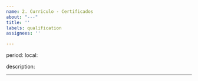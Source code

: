 ```yaml
---
name: 2. Curriculo - Certificados
about: "---"
title: ''
labels: qualification
assignees: ''

---
```


period:
local: 

description:

---
